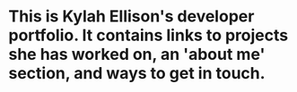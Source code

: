 # This is Kylah Ellison's developer portfolio. It contains links to projects she has worked on, an 'about me' section, and ways to get in touch.

